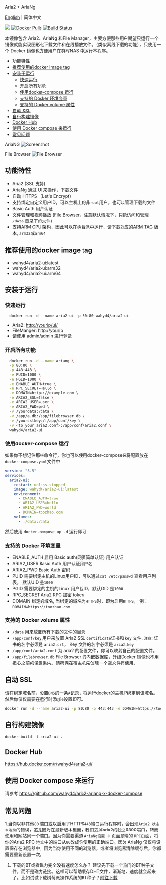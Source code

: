 Aria2 + AriaNg

[English](https://github.com/wahyd4/aria2-ariang-docker/blob/master/README.md) | 简体中文

[![](https://images.microbadger.com/badges/image/wahyd4/aria2-ui.svg)](https://microbadger.com/images/wahyd4/aria2-ui "Get your own image badge on microbadger.com")
[![Docker Pulls](https://img.shields.io/docker/pulls/wahyd4/aria2-ui.svg)](https://hub.docker.com/r/wahyd4/aria2-ui/)
[![Build Status](https://travis-ci.org/wahyd4/aria2-ariang-docker.svg?branch=master)](https://travis-ci.org/wahyd4/aria2-ariang-docker)

本镜像包含 Aria2、AriaNg 和File Manager，主要方便那些用户期望只运行一个镜像就能实现图形化下载文件和在线播放文件。（类似离线下载的功能），只使用一个 Docker 镜像也方便用户在群晖NAS 中运行本程序。

- [功能特性](#功能特性)
- [推荐使用的docker image tag](#推荐使用的docker-image-tag)
- [安装于运行](#安装于运行)
  - [快速运行](#快速运行)
  - [开启所有功能](#开启所有功能)
  - [使用docker-compose 运行](#使用docker-compose-运行)
  - [支持的 Docker 环境变量](#支持的-Docker-环境变量)
  - [支持的 Docker volume 属性](#支持的-Docker-volume-属性)
- [自动 SSL](#自动-SSL)
- [自行构建镜像](#自行构建镜像)
- [Docker Hub](#Docker-Hub)
- [使用 Docker compose 来运行](#使用-Docker-compose-来运行)
- [常见问题](#常见问题)

AriaNG
![Screenshot](https://github.com/wahyd4/aria2-ariang-x-docker-compose/raw/master/images/ariang.jpg)

File Browser
![File Browser](https://github.com/wahyd4/aria2-ariang-docker/raw/master/filemanager.png)

## 功能特性

  * Aria2 (SSL 支持)
  * AriaNg 通过 UI 来操作，下载文件
  * 自动 HTTPS （Let's Encrypt）
  * 支持绑定自定义用户ID，可以主机上的非`root`用户，也可以管理下载的文件
  * Basic Auth 用户认证
  * 文件管理和视频播放 ([File Browser](https://filebrowser.xyz/)，注意默认情况下，只能访问和管理 `/data` 目录下的文件)
  * 支持ARM CPU 架构，因此可以在树莓派中运行，请下载对应的[ARM TAG](https://cloud.docker.com/repository/docker/wahyd4/aria2-ui/tags) 版本, `arm32`或`arm64`

## 推荐使用的docker image tag

* wahyd4/aria2-ui:latest
* wahyd4/aria2-ui:arm32
* wahyd4/aria2-ui:arm64

## 安装于运行

### 快速运行

```shell
  docker run -d --name aria2-ui -p 80:80 wahyd4/aria2-ui
```

* Aria2: <http://yourip/ui/>
* FileManger: <http://yourip>
* 请使用 admin/admin 进行登录
### 开启所有功能
```bash
  docker run -d --name ariang \
  -p 80:80 \
  -p 443:443 \
  -e PUID=1000 \
  -e PGID=1000 \
  -e ENABLE_AUTH=true \
  -e RPC_SECRET=Hello \
  -e DOMAIN=https://example.com \
  -e ARIA2_SSL=false \
  -e ARIA2_USER=user \
  -e ARIA2_PWD=pwd \
  -v /yourdata:/data \
  -v /app/a.db:/app/filebrowser.db \
  -v /yoursslkeys/:/app/conf/key \
  -v <to your aria2.conf>:/app/conf/aria2.conf \
  wahyd4/aria2-ui
```
### 使用docker-compose 运行

如果你不想记住那些命令行，你也可以使用docker-compose来将配置放在`docker-compose.yaml`文件中
```yaml
version: "3.5"
services:
  aria2-ui:
    restart: unless-stopped
    image: wahyd4/aria2-ui:latest
    environment:
      - ENABLE_AUTH=true
      - ARIA2_USER=hello
      - ARIA2_PWD=world
      - DOMAIN=toozhao.com
    volumes:
      - ./data:/data
```
然后使用 `docker-compose up -d` 运行即可

### 支持的 Docker 环境变量

  * ENABLE_AUTH 启用 Basic auth(网页简单认证) 用户认证
  * ARIA2_USER Basic Auth 用户认证用户名
  * ARIA2_PWD Basic Auth 密码
  * PUID 需要绑定主机的Linux用户ID，可以通过`cat /etc/passwd` 查看用户列表， 默认UID 是`1000`
  * PGID 需要绑定的主机的Linux 用户组ID，默认GID 是`1000`
  * RPC_SECRET Aria2 RPC 加密 token
  * DOMAIN 绑定的域名, 当绑定的域名为`HTTPS`时，即为启用`HTTPS`， 例： `DOMAIN=https://toozhao.com`


### 支持的 Docker volume 属性
  * `/data` 用来放置所有下载的文件的目录
  * `/app/conf/key` 用户来放置 Aria2 SSL `certificate`证书和 `key` 文件. `注意`: 证书的名字必须是 `aria2.crt`， Key 文件的名字必须是 `aria2.key`
  * `/app/conf/aria2.conf` 为 aria2 的配置文件，你可以映射自己的配置文件。
  * `/app/filebrowser.db` File Browser 的内嵌数据库，升级Docker 镜像也不用担心之前的设置丢失。请确保在宿主机先创建一个空文件再使用。

## 自动 SSL

请在绑定域名前，设置`DNS`的一条`A`记录，将运行docker的主机IP绑定到该域名。然后你仅仅需要在运行时添加`e`设置即可。

```bash
docker run -d --name aria2-ui -p 80:80 -p 443:443 -e DOMAIN=https://toozhao.com wahyd4/aria2-ui
```

## 自行构建镜像

```
docker build -t aria2-ui .
```

## Docker Hub

  <https://hub.docker.com/r/wahyd4/aria2-ui/>

## 使用 Docker compose 来运行

  请参考 <https://github.com/wahyd4/aria2-ariang-x-docker-compose>

## 常见问题
  1.当你以非其他`80` 端口或以启用了HTTPS`443`端口运行程序时，会出现`Aria2 状态 未连接`的错误，这是因为在最新版本里面，我们去掉aria2的独立6800端口，转而使用和网站同一个端口。因为你需要渠道 `AriaNg设置` -> 页面顶端的 `RPC`页面，将你的Aria2 RPC 地址中的端口从`80`改成你使用的正确端口。因为 AriaNg 仅仅将设置保存在浏览器中，因为当你使用不同的浏览器，或者将浏览器清除缓存后，你都需要重新设置一次。
  1. 下载的BT或者磁力完全没有速度怎么办？ 建议先下载一个热门的BT种子文件，而不是磁力链接。这样可以帮助缓存DHT文件，渐渐地，速度就会起来了。比如试试下载树莓派操作系统的BT种子？[前往下载](https://www.raspberrypi.org/downloads/raspbian/)
